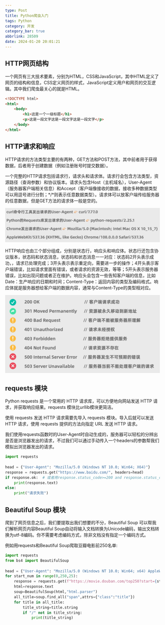```yaml
---
type: Post
title: Python爬虫入门
tags: Python
category: 开发
category_bar: true
abbrlink: 28509
date: 2024-01-20 20:01:21
---
```


## HTTP网页结构

一个网页有三大技术要素，分别为HTML，CSS和JavaScript，其中HTML定义了网页的结构和信息，CSS定义网页的样式，JavaScript定义用户和网页的交互逻辑。其中我们爬虫最关心的就是HTML。

```html
<!DOCTYPE html>
<html>
    <body>
        <h1>这是一个一级标题</h1>
        <p>这是一段文字这是一段文字这是一段文字</p>
    </body>
</html>
```

## HTTP请求和响应

HTTP请求的方法类型主要的有两种，GET方法和POST方法，其中前者用于获得数据，后者用于创建数据（例如注册账号时提交数据）。

一个完整的HTTP请求包括请求行，请求头和请求体。请求行会包含方法类型，资源路径（查询参数）和协议版本。请求头包含Host（主机域名），User-Agent（服务器客户端相关信息）和Accept（客户端像接收的数据，接收多种数据类型可以用逗号进行分割；*/*则表示任意数据类型）。请求体可以放客户端传给服务器的任意数据，但是GET方法的请求体一般是空的。

![](/img/blog/pypc/1.png)

HTTP响应也由三个部分组成，分别是状态行，响应头和响应体。状态行还包含协议版本，状态码和状态消息，状态码和状态消息一一对应：状态码2开头表示成功，，请求已处理完成；3开头表示表示重定向，需要进一步的操作；4开头表示客户端错误，比如请求里面有错误，或者请求的资源无效，等等；5开头表示服务器错误，比如出现问题或者正在维护。响应头会包含一些告知客户端的信息，比如Date：生产响应的日期和时间；Content-Type：返回内容的类型及编码格式。响应体就是服务器想给客户端的数据内容，通常与Content-Type的类型相对应。

![](/img/blog/pypc/2.png)

## **requests 模块**

Python requests 是一个常用的 HTTP 请求库，可以方便地向网站发送 HTTP 请求，并获取响应结果。requests 模块比urllib模块更简洁。

使用 requests 发送 HTTP 请求需要先导入 requests 模块。导入后就可以发送 HTTP 请求，使用 requests 提供的方法向指定 URL 发送 HTTP 请求。

我们使用requests函数时的User-Agent时自动生成的，服务器可以轻松的分辨出是否是浏览器发出的请求，不过我们可以通过手动传入一个headers的参数帮我们模拟出浏览器发出的请求。

```python
import requests

head = {"User-Agent": "Mozilla/5.0 (Windows NT 10.0; Win64; X64)"}
response = requests.get("https://www.baidu.com/", headers=head)
if response.ok:  # 或者用response.status_code>=200 and response.status_code<400
    print(response.text)
else:
    print("请求失败")
```

## Beautiful Soup 模块

爬到了网页信息之后，我们要提取出我们想要的不分，Beautiful Soup 可以帮我们解析网页内容Beautiful Soup自动将输入文档转换为Unicode编码，输出文档转换为utf-8编码。你不需要考虑编码方式，除非文档没有指定一个编码方式。

例如用requests和Beautiful Soup爬取豆瓣电影前250名单:

```python
import requests
from bs4 import BeautifulSoup

head = {"User-Agent": "Mozilla/5.0 (Windows NT 10.0; Win64; x64) AppleWebKit/537.36 (KHTML, like Gecko) Chrome/120.0.0.0 Safari/537.36"}
for start_num in range(0,250,25):
    response = requests.get(f"https://movie.douban.com/top250?start={start_num}", headers=head)
    html=response.text
    soup=BeautifulSoup(html,"html.parser")
    all_title=soup.find_all("span",attrs={"class":"title"})
    for title in all_title:
        title_string=title.string
        if "/" not in title_string:
            print(title_string)
```
